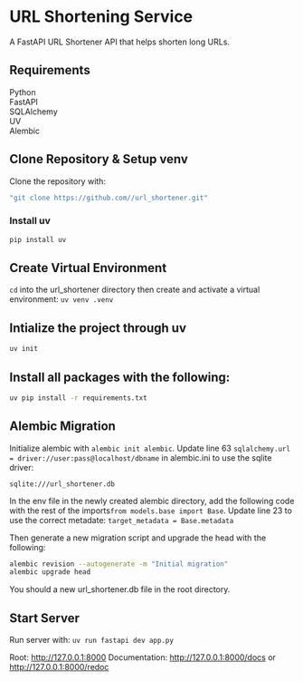 # URL Shortening Service

A FastAPI URL Shortener API that helps shorten long URLs.

## Requirements
Python  
FastAPI  
SQLAlchemy  
UV  
Alembic  

## Clone Repository & Setup venv

Clone the repository with:

```bash
"git clone https://github.com//url_shortener.git"
```
### Install uv

```bash
pip install uv
```
## Create Virtual Environment
```cd``` into the url_shortener directory then create and activate a virtual environment:
```uv venv .venv```

## Intialize the project through uv

```bash
uv init
```

## Install all packages with the following:

```bash
uv pip install -r requirements.txt
```

## Alembic Migration

Initialize alembic with ```alembic init alembic```.
Update line 63 ```sqlalchemy.url = driver://user:pass@localhost/dbname``` in alembic.ini to use the sqlite driver:

``sqlite:///url_shortener.db``

In the env file in the newly created alembic directory, add the following code with the rest of the imports```from models.base import Base```.
Update line 23 to use the correct metadate: ```target_metadata = Base.metadata```

Then generate a new migration script and upgrade the head with the following:

```bash
alembic revision --autogenerate -m "Initial migration"
alembic upgrade head
```

You should a new url_shortener.db file in the root directory.

## Start Server

Run server with: ```uv run fastapi dev app.py```

Root: <http://127.0.0.1:8000>
Documentation: <http://127.0.0.1:8000/docs> or <http://127.0.0.1:8000/redoc>
